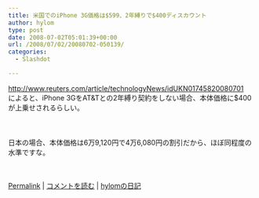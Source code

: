 ```yaml
---
title: 米国でのiPhone 3G価格は$599、2年縛りで$400ディスカウント
author: hylom
type: post
date: 2008-07-02T05:01:39+00:00
url: /2008/07/02/20080702-050139/
categories:
  - Slashdot

---
```

http://www.reuters.com/article/technologyNews/idUKN01745820080701   
によると、iPhone 3GをAT&Tとの2年縛り契約をしない場合、本体価格に$400が上乗せされるらしい。</br>  
</br>   
日本の場合、本体価格は6万9&#44;120円で4万6&#44;080円の割引だから、ほぼ同程度の水準ですな。</br>  
</br> 

   [Permalink][1] |    [コメントを読む][2] |    [hylomの日記][3] 

</br>

 [1]: http://slashdot.jp/~hylom/journal/444642
 [2]: http://slashdot.jp/~hylom/journal/444642#acomments
 [3]: http://slashdot.jp/~hylom/journal/
